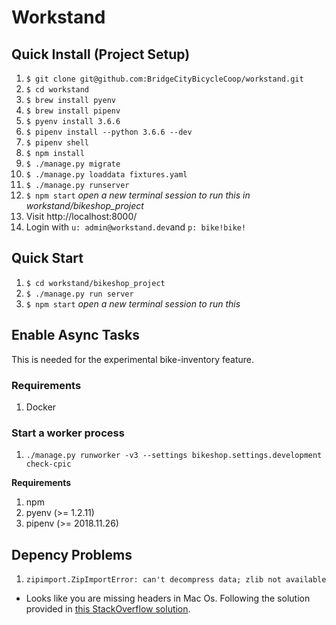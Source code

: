 # Workstand

## Quick Install (Project Setup)

1.  `$ git clone git@github.com:BridgeCityBicycleCoop/workstand.git`
2. `$ cd workstand`
3. `$ brew install pyenv`
4. `$ brew install pipenv`
5. `$ pyenv install 3.6.6`
6. `$ pipenv install --python 3.6.6 --dev`
7. `$ pipenv shell`
8. `$ npm install`
9. `$ ./manage.py migrate`
10. `$ ./manage.py loaddata fixtures.yaml`
11. `$ ./manage.py runserver`
12. `$ npm start` _open a new terminal session to run this in workstand/bikeshop_project_
13. Visit http://localhost:8000/
14. Login with `u: admin@workstand.dev`and `p: bike!bike!`

## Quick Start

1. `$ cd workstand/bikeshop_project`
2. `$ ./manage.py run server`
3. `$ npm start` _open a new terminal session to run this_

## Enable Async Tasks

This is needed for the experimental bike-inventory feature.

### Requirements

1. Docker

### Start a worker process

1. `./manage.py runworker -v3 --settings bikeshop.settings.development check-cpic`

**Requirements**

1. npm
2. pyenv (>= 1.2.11)
3. pipenv (>= 2018.11.26)

## Depency Problems
1. `zipimport.ZipImportError: can't decompress data; zlib not available`
  - Looks like you are missing headers in Mac Os. Following the solution provided in [this StackOverflow solution](stackoverflow.com/questions/52741673/how-can-i-install-zlib-on-mac-os-x-mojave-10-14).